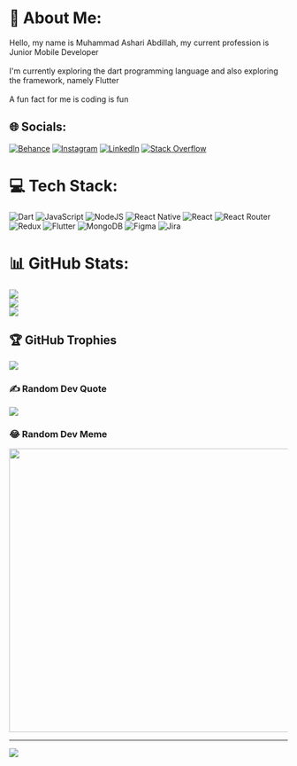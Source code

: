 # 💫 About Me:
Hello, my name is Muhammad Ashari Abdillah, my current profession is Junior Mobile Developer<br><br>I'm currently exploring the dart programming language and also exploring the framework, namely Flutter<br><br>A fun fact for me is coding is fun


## 🌐 Socials:
[![Behance](https://img.shields.io/badge/Behance-1769ff?logo=behance&logoColor=white)](https://behance.net/Ashari) [![Instagram](https://img.shields.io/badge/Instagram-%23E4405F.svg?logo=Instagram&logoColor=white)](https://instagram.com/@muhammad_ashari_abdillah24) [![LinkedIn](https://img.shields.io/badge/LinkedIn-%230077B5.svg?logo=linkedin&logoColor=white)](https://linkedin.com/in/www.linkedin.com/in/muhammad-ashari-abdillah-4b41381b9) [![Stack Overflow](https://img.shields.io/badge/-Stackoverflow-FE7A16?logo=stack-overflow&logoColor=white)](https://stackoverflow.com/users/15016914) 

# 💻 Tech Stack:
![Dart](https://img.shields.io/badge/dart-%230175C2.svg?style=for-the-badge&logo=dart&logoColor=white) ![JavaScript](https://img.shields.io/badge/javascript-%23323330.svg?style=for-the-badge&logo=javascript&logoColor=%23F7DF1E) ![NodeJS](https://img.shields.io/badge/node.js-6DA55F?style=for-the-badge&logo=node.js&logoColor=white) ![React Native](https://img.shields.io/badge/react_native-%2320232a.svg?style=for-the-badge&logo=react&logoColor=%2361DAFB) ![React](https://img.shields.io/badge/react-%2320232a.svg?style=for-the-badge&logo=react&logoColor=%2361DAFB) ![React Router](https://img.shields.io/badge/React_Router-CA4245?style=for-the-badge&logo=react-router&logoColor=white) ![Redux](https://img.shields.io/badge/redux-%23593d88.svg?style=for-the-badge&logo=redux&logoColor=white) ![Flutter](https://img.shields.io/badge/Flutter-%2302569B.svg?style=for-the-badge&logo=Flutter&logoColor=white) ![MongoDB](https://img.shields.io/badge/MongoDB-%234ea94b.svg?style=for-the-badge&logo=mongodb&logoColor=white) 	![Figma](https://img.shields.io/badge/figma-%23F24E1E.svg?style=for-the-badge&logo=figma&logoColor=white) ![Jira](https://img.shields.io/badge/jira-%230A0FFF.svg?style=for-the-badge&logo=jira&logoColor=white)
# 📊 GitHub Stats:
![](https://github-readme-stats.vercel.app/api?username=muhammadashariabdillah24&theme=dark&hide_border=false&include_all_commits=true&count_private=true)<br/>
![](https://github-readme-streak-stats.herokuapp.com/?user=muhammadashariabdillah24&theme=dark&hide_border=false)<br/>
![](https://github-readme-stats.vercel.app/api/top-langs/?username=muhammadashariabdillah24&theme=dark&hide_border=false&include_all_commits=true&count_private=true&layout=compact)

## 🏆 GitHub Trophies
![](https://github-profile-trophy.vercel.app/?username=muhammadashariabdillah24&theme=radical&no-frame=false&no-bg=true&margin-w=4)

### ✍️ Random Dev Quote
![](https://quotes-github-readme.vercel.app/api?type=horizontal&theme=radical)

### 😂 Random Dev Meme
<img src="https://random-memer.herokuapp.com/" width="512px"/>

---
[![](https://visitcount.itsvg.in/api?id=muhammadashariabdillah24&icon=0&color=0)](https://visitcount.itsvg.in)

<!-- Proudly created with GPRM ( https://gprm.itsvg.in ) -->
